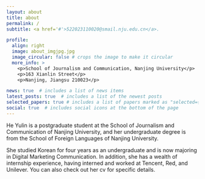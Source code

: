 ```yaml
---
layout: about
title: about
permalink: /
subtitle: <a href='#'>522023110020@smail.nju.edu.cn</a>. 

profile:
  align: right
  image: about_imgjpg.jpg
  image_circular: false # crops the image to make it circular
  more_info: >
    <p>School of Journalism and Communication, Nanjing University</p>
    <p>163 Xianlin Street</p>
    <p>Nanjing, Jiangsu 210023</p>

news: true  # includes a list of news items
latest_posts: true  # includes a list of the newest posts
selected_papers: true # includes a list of papers marked as "selected={true}"
social: true  # includes social icons at the bottom of the page
---
```


He Yulin is a postgraduate student at the School of Journalism and Communication of Nanjing University, and her undergraduate degree is from the School of Foreign Languages of Nanjing University.

She studied Korean for four years as an undergraduate and is now majoring in Digital Marketing Communication. In addition, she has a wealth of internship experience, having interned and worked at Tencent, Red, and Unilever. You can also check out her cv for specific details.
